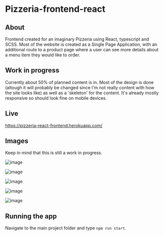 # Pizzeria-frontend-react

## About
Frontend created for an imaginary Pizzeria using React, typescript and SCSS. Most of the website is created as a Single Page Application, with an additional route
to a product page where a user can see more details about a menu item they would like to order.

## Work in progress
Currently about 50% of planned content is in. Most of the design is done (altough it will probably be changed since I'm not really content with how the site 
looks like) as well as a 'skeleton' for the content. It's already mostly responsive so should look fine on mobile devices.

## Live
https://pizzeria-react-frontend.herokuapp.com/

## Images

Keep in mind that this is still a work in progress.

![image](https://user-images.githubusercontent.com/29757616/163269277-1bc64542-5106-43c1-858f-a31a9aba5600.png)

![image](https://user-images.githubusercontent.com/29757616/163269338-199a70b0-f349-49b4-8840-e7e0cd57374c.png)

![image](https://user-images.githubusercontent.com/29757616/163269395-08368294-6004-48d8-a4b9-ac138d0f2bde.png)

![image](https://user-images.githubusercontent.com/29757616/163269442-e304b59b-bdb9-4fb3-975e-2918a666fa0c.png)

![image](https://user-images.githubusercontent.com/29757616/163269477-5d2489a5-41b0-4615-9e75-74e941204d6e.png)

## Running the app
Navigate to the main project folder and type `npm run start`.
